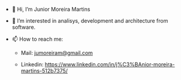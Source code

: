 - 👋 Hi, I’m Junior Moreira Martins
- 👀 I’m interested in analisys, development and architecture from software.
- 📫 How to reach me: 

  - Mail: jumoreiram@gmail.com
  
  - Linkedin: https://www.linkedin.com/in/j%C3%BAnior-moreira-martins-512b7375/
